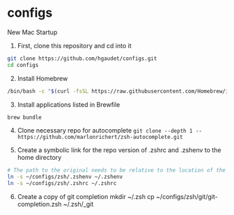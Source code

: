 # configs

New Mac Startup

1. First, clone this repository and cd into it

``` bash
git clone https://github.com/hgaudet/configs.git
cd configs
```


2. Install Homebrew

``` bash
/bin/bash -c "$(curl -fsSL https://raw.githubusercontent.com/Homebrew/install/HEAD/install.sh)"
```

3. Install applications listed in Brewfile

``` bash
brew bundle
```

4. Clone necessary repo for autocomplete
```git clone --depth 1 -- https://github.com/marlonrichert/zsh-autocomplete.git```

5. Create a symbolic link for the repo version of .zshrc and .zshenv to the home directory

``` bash
# The path to the original needs to be relative to the location of the symbolic link, so be explicit
ln -s ~/configs/zsh/.zshenv ~/.zshenv
ln -s ~/configs/zsh/.zshrc ~/.zshrc
```

6. Create a copy of git completion
mkdir ~/.zsh
cp ~/configs/zsh/git/git-completion.zsh ~/.zsh/_git